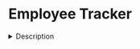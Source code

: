 # Employee Tracker

<details><summary> Description </summary>
  <h1> Acceptance Criteria </h1>
  <ul>
    <li> GIVEN a command-line application that accepts user input
<li> WHEN I start the application
<li> THEN I am presented with the following options: view all departments, view all roles, view all employees, add a department, add a role, add an employee, and update an employee role
<li> WHEN I choose to view all departments
<li> THEN I am presented with a formatted table showing department names and department ids
<li> WHEN I choose to view all roles
<li> THEN I am presented with the job title, role id, the department that role belongs to, and the salary for that role
<li> WHEN I choose to view all employees
<li> THEN I am presented with a formatted table showing employee data, including employee ids, first names, last names, job titles, departments, salaries, and managers that the employees report to
<li> WHEN I choose to add a department
<li> THEN I am prompted to enter the name of the department and that department is added to the database
<li> WHEN I choose to add a role
<li> THEN I am prompted to enter the name, salary, and department for the role and that role is added to the database
<li> WHEN I choose to add an employee
<li> THEN I am prompted to enter the employee’s first name, last name, role, and manager, and that employee is added to the database
<li> WHEN I choose to update an employee role
<li> THEN I am prompted to select an employee to update and their new role and this information is updated in the database
   </ul></details>
